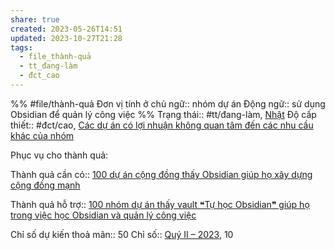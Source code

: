 ```yaml
---
share: true
created: 2023-05-26T14:51
updated: 2023-10-27T21:28
tags:
  - file_thành-quả
  - tt_đang-làm
  - đct_cao
---
```


%%
#file/thành-quả
Đơn vị tính ở chủ ngữ:: nhóm dự án
Động ngữ:: sử dụng Obsidian để quản lý công việc
%%
Trạng thái:: #tt/đang-làm, [Nhật](../../../Tr%E1%BA%A5n%20K%E1%BB%B3/4%20Th%C3%A0nh%20ph%E1%BA%A9m/%C4%90%E1%BB%99i%20ng%C5%A9/Nh%E1%BA%ADt.md)
Độ cấp thiết:: #đct/cao, [Các dự án có lợi nhuận không quan tâm đến các nhu cầu khác của nhóm](../../5%20Gi%E1%BA%A3%20thuy%E1%BA%BFt/C%C3%A1c%20d%E1%BB%B1%20%C3%A1n%20c%C3%B3%20l%E1%BB%A3i%20nhu%E1%BA%ADn%20kh%C3%B4ng%20quan%20t%C3%A2m%20%C4%91%E1%BA%BFn%20c%C3%A1c%20nhu%20c%E1%BA%A7u%20kh%C3%A1c%20c%E1%BB%A7a%20nh%C3%B3m.md)


Phục vụ cho thành quả:

Thành quả cần có:: [100 dự án cộng đồng thấy Obsidian giúp họ xây dựng cộng đồng mạnh](./100%20d%E1%BB%B1%20%C3%A1n%20c%E1%BB%99ng%20%C4%91%E1%BB%93ng%20th%E1%BA%A5y%20Obsidian%20gi%C3%BAp%20h%E1%BB%8D%20x%C3%A2y%20d%E1%BB%B1ng%20c%E1%BB%99ng%20%C4%91%E1%BB%93ng%20m%E1%BA%A1nh.md)

Thành quả hỗ trợ:: [100 nhóm dự án thấy vault ❝Tự học Obsidian❞ giúp họ trong việc học Obsidian và quản lý công việc](../Ng%C6%B0%E1%BB%9Di%20d%C3%B9ng%20m%E1%BB%9F%20vault%20h%C6%B0%E1%BB%9Bng%20d%E1%BA%ABn%20Obsidian/100%20nh%C3%B3m%20d%E1%BB%B1%20%C3%A1n%20th%E1%BA%A5y%20vault%20%E2%9D%9DT%E1%BB%B1%20h%E1%BB%8Dc%20Obsidian%E2%9D%9E%20gi%C3%BAp%20h%E1%BB%8D%20trong%20vi%E1%BB%87c%20h%E1%BB%8Dc%20Obsidian%20v%C3%A0%20qu%E1%BA%A3n%20l%C3%BD%20c%C3%B4ng%20vi%E1%BB%87c.md)

Chỉ số dự kiến thoả mãn:: 50
Chỉ số:: [Quý II – 2023](../../6%20K%E1%BA%BF%20ho%E1%BA%A1ch/Qu%C3%BD%20II%20%E2%80%93%202023.md), 10
